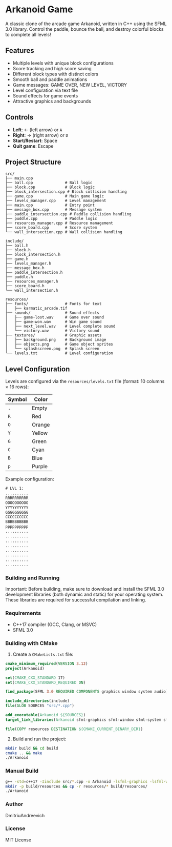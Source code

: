# Arkanoid Game

A classic clone of the arcade game Arkanoid, written in C++ using the SFML 3.0 library. Control the paddle, bounce the ball, and destroy colorful blocks to complete all levels!

## Features
- Multiple levels with unique block configurations
- Score tracking and high score saving
- Different block types with distinct colors
- Smooth ball and paddle animations
- Game messages: GAME OVER, NEW LEVEL, VICTORY
- Level configuration via text file
- Sound effects for game events
- Attractive graphics and backgrounds

## Controls
- **Left**: ← (left arrow) or `A`
- **Right**: → (right arrow) or `D`
- **Start/Restart**: Space
- **Quit game**: Escape

## Project Structure
```plaintext
src/
├── main.cpp 
├── ball.cpp              # Ball logic
├── block.cpp             # Block logic
├── block_intersection.cpp # Block collision handling
├── game.cpp              # Main game logic
├── levels_manager.cpp    # Level management
├── main.cpp              # Entry point
├── message_box.cpp       # Message system
├── paddle_intersection.cpp # Paddle collision handling
├── puddle.cpp            # Paddle logic
├── resources_manager.cpp # Resource management
├── score_board.cpp       # Score system
└── wall_intersection.cpp # Wall collision handling

include/
├── ball.h
├── block.h
├── block_intersection.h
├── game.h
├── levels_manager.h
├── message_box.h
├── paddle_intersection.h
├── puddle.h
├── resources_manager.h
├── score_board.h
└── wall_intersection.h

resources/
├── fonts/                # Fonts for text
│   ├── karmatic_arcade.tif
├── sounds/               # Sound effects
│   ├── game-lost.wav     # Game over sound
│   ├── game-won.wav      # Win game sound
│   ├── next_level.wav    # Level complete sound
│   └── victory.wav       # Victory sound
├── textures/             # Graphic assets
│   ├── background.png    # Background image
│   ├── objects.png       # Game object sprites
│   └── splashscreen.png  # Splash screen
└── levels.txt            # Level configuration
```

## Level Configuration
Levels are configured via the `resources/levels.txt` file (format: 10 columns × 16 rows):

| Symbol | Color       |
|--------|------------|
| `.`    | Empty      |
| `R`    | Red        |
| `O`    | Orange     |
| `Y`    | Yellow     |
| `G`    | Green      |
| `C`    | Cyan       |
| `B`    | Blue       |
| `p`    | Purple     |

Example configuration:
```txt
# LVL 1:
..........
RRRRRRRRRR
OOOOOOOOOO
YYYYYYYYYY
GGGGGGGGGG
CCCCCCCCCC
BBBBBBBBBB
pppppppppp
..........
..........
..........
..........
..........
..........
..........
..........
```

### Building and Running

Important: Before building, make sure to download and install the SFML 3.0 development libraries (both dynamic and static) for your operating system. These libraries are required for successful compilation and linking.

### Requirements
- C++17 compiler (GCC, Clang, or MSVC)
- SFML 3.0

### Building with CMake
1. Create a `CMakeLists.txt` file:
```cmake
cmake_minimum_required(VERSION 3.12)
project(Arkanoid)

set(CMAKE_CXX_STANDARD 17)
set(CMAKE_CXX_STANDARD_REQUIRED ON)

find_package(SFML 3.0 REQUIRED COMPONENTS graphics window system audio)

include_directories(include)
file(GLOB SOURCES "src/*.cpp")

add_executable(Arkanoid ${SOURCES})
target_link_libraries(Arkanoid sfml-graphics sfml-window sfml-system sfml-audio)

file(COPY resources DESTINATION ${CMAKE_CURRENT_BINARY_DIR})
```

2. Build and run the project:

```bash
mkdir build && cd build
cmake .. && make
./Arkanoid
```

### Manual Build
```bash
g++ -std=c++17 -Iinclude src/*.cpp -o Arkanoid -lsfml-graphics -lsfml-window -lsfml-system -lsfml-audio
mkdir -p build/resources && cp -r resources/* build/resources/
./Arkanoid
```

### Author
DmitriuAndreevich

### License
MIT License
